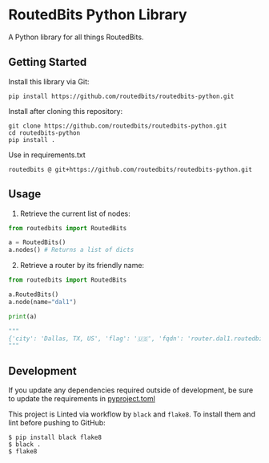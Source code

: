# RoutedBits Python Library

A Python library for all things RoutedBits.

## Getting Started

Install this library via Git:

```
pip install https://github.com/routedbits/routedbits-python.git
```

Install after cloning this repository:

```
git clone https://github.com/routedbits/routedbits-python.git
cd routedbits-python
pip install .
```

Use in requirements.txt

```
routedbits @ git+https://github.com/routedbits/routedbits-python.git
```

## Usage

1) Retrieve the current list of nodes:

```python
from routedbits import RoutedBits

a = RoutedBits()
a.nodes() # Returns a list of dicts
```

2) Retrieve a router by its friendly name:

```python
from routedbits import RoutedBits

a.RoutedBits()
a.node(name="dal1")

print(a)

"""
{'city': 'Dallas, TX, US', 'flag': '🇺🇸', 'fqdn': 'router.dal1.routedbits.com', 'hostname': 'router.dal1', 'name': 'dal1', 'tunnel_ipv4_address': '172.20.19.68', 'tunnel_ipv6_address': {'link_local': 'fe80::207', 'ula': 'fdb1:e72a:343d::5'}, 'wireguard_public_key': '8clbJPxK5ylOhFDNGdn/CL5zRWQdf7rXbLeF7j8czFI='}
"""
```

## Development

If you update any dependencies required outside of development,
be sure to update the requirements in [pyproject.toml](pyproject.toml)

This project is Linted via workflow by `black` and `flake8`. To install them
and lint before pushing to GitHub:

```
$ pip install black flake8
$ black .
$ flake8
```
